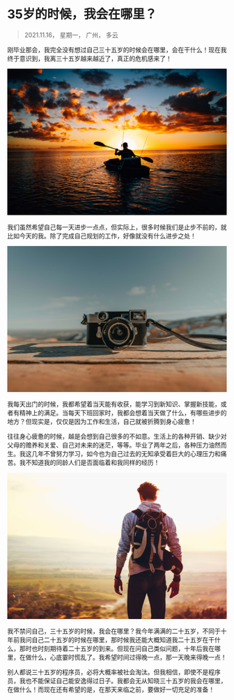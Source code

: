 # 35岁的时候，我会在哪里？

> 2021.11.16， 星期一， 广州， 多云

刚毕业那会，我完全没有想过自己三十五岁的时候会在哪里，会在干什么！现在我终于意识到，我离三十五岁越来越近了，真正的危机感来了！

![211116-01.jpg](../img/33-01.jpg)

我们虽然希望自己每一天进步一点点，但实际上，很多时候我们是止步不前的，就比如今天的我。除了完成自己规划的工作，好像就没有什么进步之处！

![211116-02.jpg](../img/33-02.jpg)

我每天出门的时候，我都希望着当天能有收获，能学习到新知识、掌握新技能，或者有精神上的满足。当每天下班回家时，我都会想着当天做了什么，有哪些进步的地方？但现实是，仅仅是因为工作和生活，自己就被折腾到身心疲惫！

往往身心疲惫的时候，越是会想到自己很多的不如意。生活上的各种开销、缺少对父母的赡养和关爱、自己对未来的迷茫，等等。毕业了两年之后，各种压力油然而生。我这几年不曾努力学习，如今也为自己过去的无知承受着巨大的心理压力和痛苦。我不知道我的同龄人们是否面临着和我同样的经历！

![211116-03.jpg](../img/33-03.jpg)

我不禁问自己，三十五岁的时候，我会在哪里？我今年满满的二十五岁，不同于十年前我问自己二十五岁的时候在哪里，那时候我还能大概知道我二十五岁在干什么，那时也时刻期待着二十五岁的到来。但现在问自己类似问题，十年后我在哪里，在做什么，心底霎时慌乱了。我希望时间过得晚一点，那一天晚来得晚一点！

别人都说三十五岁的程序员，必将大概率被社会淘汰。但我相信，即使不是程序员，我也不能保证自己能安逸得过日子。我都会无从知晓三十五岁的我会在哪里，在做什么！而现在还有希望的是，在那天来临之前，要做好一切充足的准备！
